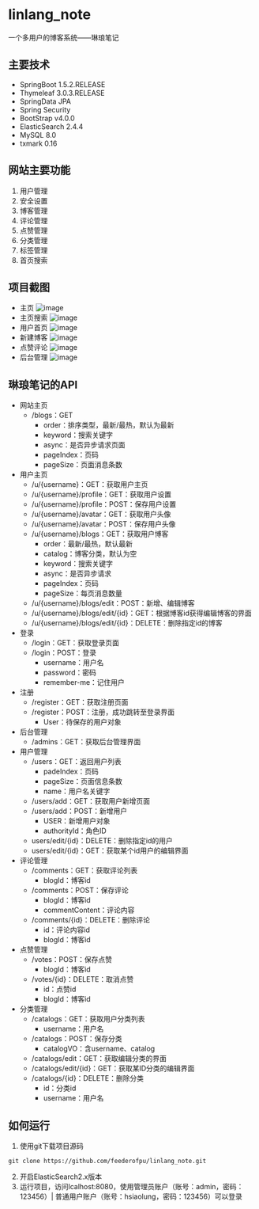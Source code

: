# linlang_note
一个多用户的博客系统——琳琅笔记

## 主要技术

- SpringBoot 1.5.2.RELEASE
- Thymeleaf 3.0.3.RELEASE
- SpringData JPA
- Spring Security
- BootStrap v4.0.0
- ElasticSearch 2.4.4
- MySQL 8.0
- txmark 0.16

## 网站主要功能

1. 用户管理
2. 安全设置
3. 博客管理
4. 评论管理
5. 点赞管理
6. 分类管理
7. 标签管理
8. 首页搜索

## 项目截图
- 主页
![image](https://github.com/feederofpu/linlang_note/blob/master/images/%E5%8D%9A%E5%AE%A2%E9%A6%96%E9%A1%B5.png)  
- 主页搜索
![image](https://github.com/feederofpu/linlang_note/blob/master/images/%E9%A6%96%E9%A1%B5%E6%90%9C%E7%B4%A2.png)  
- 用户首页
![image](https://github.com/feederofpu/linlang_note/blob/master/images/用户首页.png)
- 新建博客
![image](https://github.com/feederofpu/linlang_note/blob/master/images/新建博客.png)
- 点赞评论
![image](https://github.com/feederofpu/linlang_note/blob/master/images/点赞评论.png)
- 后台管理
![image](https://github.com/feederofpu/linlang_note/blob/master/images/后台用户管理.png)

## 琳琅笔记的API

- 网站主页
  - /blogs：GET
    - order：排序类型，最新/最热，默认为最新
    - keyword：搜索关键字
    - async：是否异步请求页面
    - pageIndex：页码
    - pageSize：页面消息条数
- 用户主页
  - /u/{username}：GET：获取用户主页
  - /u/{username}/profile：GET：获取用户设置
  - /u/{username}/profile：POST：保存用户设置
  - /u/{username}/avatar：GET：获取用户头像
  - /u/{username}/avatar：POST：保存用户头像
  - /u/{username}/blogs：GET：获取用户博客
    - order：最新/最热，默认最新
    - catalog：博客分类，默认为空
    - keyword：搜索关键字
    - async：是否异步请求
    - pageIndex：页码
    - pageSize：每页消息数量
  - /u/{username}/blogs/edit：POST：新增、编辑博客
  - /u/{username}/blogs/edit/{id}：GET：根据博客id获得编辑博客的界面
  - /u/{username}/blogs/edit/{id}：DELETE：删除指定id的博客
- 登录
  - /login：GET：获取登录页面
  - /login：POST：登录
    - username：用户名
    - password：密码
    - remember-me：记住用户
- 注册
  - /register：GET：获取注册页面
  - /register：POST：注册，成功跳转至登录界面
    - User：待保存的用户对象
- 后台管理
  - /admins：GET：获取后台管理界面
- 用户管理
  - /users：GET：返回用户列表
    - padeIndex：页码
    - pageSize：页面信息条数
    - name：用户名关键字
  - /users/add：GET：获取用户新增页面
  - /users/add：POST：新增用户
    - USER：新增用户对象
    - authorityId：角色ID
  - users/edit/{id}：DELETE：删除指定id的用户
  - users/edit/{id}：GET：获取某个id用户的编辑界面
- 评论管理
  - /comments：GET：获取评论列表
    - blogId：博客id
  - /comments：POST：保存评论
    - blogId：博客id
    - commentContent：评论内容
  - /comments/{id}：DELETE：删除评论
    - id：评论内容id
    - blogId：博客id
- 点赞管理
  - /votes：POST：保存点赞
    - blogId：博客id
  - /votes/{id}：DELETE：取消点赞
    - id：点赞id
    - blogId：博客id
- 分类管理
  - /catalogs：GET：获取用户分类列表
    - username：用户名
  - /catalogs：POST：保存分类
    - catalogVO：含username、catalog
  - /catalogs/edit：GET：获取编辑分类的界面
  - /catalogs/edit/{id}：GET：获取某ID分类的编辑界面
  - /catalogs/{id}：DELETE：删除分类
    - id：分类id
    - username：用户名

## 如何运行

1. 使用git下载项目源码
 ```
 git clone https://github.com/feederofpu/linlang_note.git
 ```
2. 开启ElasticSearch2.x版本
3. 运行项目，访问lcalhost:8080，使用管理员账户（账号：admin，密码：123456）| 普通用户账户（账号：hsiaolung，密码：123456）可以登录
